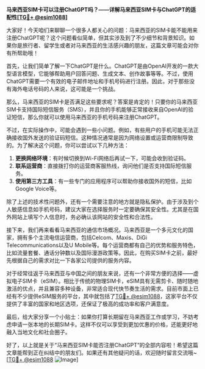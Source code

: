 **马来西亚SIM卡可以注册ChatGPT吗？——详解马来西亚SIM卡与ChatGPT的适配性[[TG💪+ @esim1088](https://t.me/s/esim1088)]**

大家好！今天咱们来聊聊一个很多人都关心的问题：马来西亚的SIM卡能不能用来注册ChatGPT呢？这个问题看似简单，但其实涉及到了不少细节和背景知识。如果你是旅行者、留学生或者对马来西亚的生活感兴趣的朋友，这篇文章可能会对你有所帮助哦！

首先，让我们简单了解一下ChatGPT是什么。ChatGPT是由OpenAI开发的一款大型语言模型，它能够帮助用户回答问题、生成文本、创作故事等等。不过，使用ChatGPT需要一个有效的电子邮件地址和手机号码进行注册。因此，对于那些没有海外电话号码的人来说，这可能是一个挑战。

那么，马来西亚的SIM卡是否满足这些要求呢？答案是肯定的！只要你的马来西亚SIM卡支持国际短信服务（SMS），并且你的手机能够正常接收来自OpenAI的验证短信，那么你就可以使用马来西亚的手机号码来注册ChatGPT。

不过，在实际操作中，可能会遇到一些小问题。例如，有些用户的手机可能无法正确接收国外发送的验证码短信。这种情况通常是因为网络设置或运营商限制导致的。为了解决这个问题，你可以尝试以下几种方法：

1. **更换网络环境**：有时候切换到Wi-Fi网络后再试一下，可能会收到验证码。
2. **联系运营商**：直接拨打你的运营商客服热线，询问他们是否支持国际短信服务。
3. **使用第三方工具**：有一些专门的应用程序可以帮助你接收国外的短信，比如Google Voice等。

除了上述的技术性问题外，还有一个需要注意的地方就是隐私保护。由于涉及到个人敏感信息如手机号码，建议大家在选择服务时一定要确保其安全性。尤其是在国外网站上填写个人信息时，务必确认该网站的安全性和合法性。

接下来，我们再来看看马来西亚的通信市场概况。马来西亚是一个多元文化的国家，拥有多个主流电信运营商，包括Celcom、Maxis、DiGi Telecommunications以及U Mobile等。每个运营商都有自己的优势和服务特色，比如流量套餐、通话分钟数以及国际漫游政策等。因此，在购买SIM卡之前，最好先根据自己的需求对比一下各家公司提供的服务内容。

对于经常往返于马来西亚与中国之间的朋友来说，还有一个非常方便的选择——虚拟电子SIM卡（eSIM）。相比于传统的物理SIM卡，eSIM具有无需剪卡、随时随地激活的优点，并且兼容多种设备，非常适合现代快节奏生活的需求。目前市面上已经有不少提供eSIM服务的平台，其中就包括了[TG💪+ @esim1088](https://t.me/s/esim1088)，这家平台不仅提供了丰富的国家和地区选项，还保证了极高的成功率和客户满意度。

最后，给大家分享一个小贴士：如果你打算长期留在马来西亚工作或学习，不妨考虑申请一张本地的长期SIM卡。这样不仅可以享受到更加优惠的价格，还能更好地融入当地文化和社会圈子。

好了，以上就是关于“马来西亚SIM卡能否注册ChatGPT”的全部内容啦！希望这篇文章能帮到正在纠结中的朋友们。如果还有其他疑问的话，欢迎随时留言交流哦~ [[TG💪+ @esim1088](https://t.me/s/esim1088) ![Image](https://i.postimg.cc/4NQfJmqS/Snipaste-2025-05-13-00-14-12.png)]